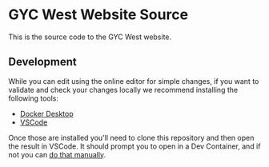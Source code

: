 # GYC West Website Source

This is the source code to the GYC West website.

## Development

While you can edit using the online editor for simple changes, if you want to validate and check your changes locally we recommend installing the following tools:

- [Docker Desktop](docker.com)
- [VSCode](https://code.visualstudio.com/)

Once those are installed you'll need to clone this repository and then open the result in VSCode. It should prompt you to open in a Dev Container, and if not you can [do that manually](https://code.visualstudio.com/docs/devcontainers/containers#_quick-start-open-an-existing-folder-in-a-container).

